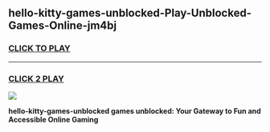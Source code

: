 
## hello-kitty-games-unblocked-Play-Unblocked-Games-Online-jm4bj
<h3>
<a href="https://premium76.site?title=hello-kitty-games-unblocked&ref=25A">CLICK TO PLAY</a></h3>
<hr>

<h3>
<a href="https://premium76.site?title=hello-kitty-games-unblocked&ref=25A">CLICK 2 PLAY</a>
  
</h3>

<a href="https://premium76.site?title=hello-kitty-games-unblocked&ref=25A"><img src="https://clearcache.store/games.png"></a>


**hello-kitty-games-unblocked games unblocked: Your Gateway to Fun and Accessible Online Gaming**
